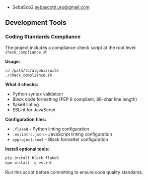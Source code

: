 * SebaSco2 <sebascotti.uru@gmail.com>

## Development Tools

### Coding Standards Compliance

The project includes a compliance check script at the root level: `check_compliance.sh`

**Usage:**
```bash
cd /path/to/algobizsuite
./check_compliance.sh
```

**What it checks:**
- Python syntax validation
- Black code formatting (PEP 8 compliant, 88-char line length)
- flake8 linting
- ESLint for JavaScript

**Configuration files:**
- `.flake8` - Python linting configuration
- `.eslintrc.json` - JavaScript linting configuration
- `pyproject.toml` - Black formatter configuration

**Install optional tools:**
```bash
pip install black flake8
npm install -g eslint
```

Run this script before committing to ensure code quality standards.
